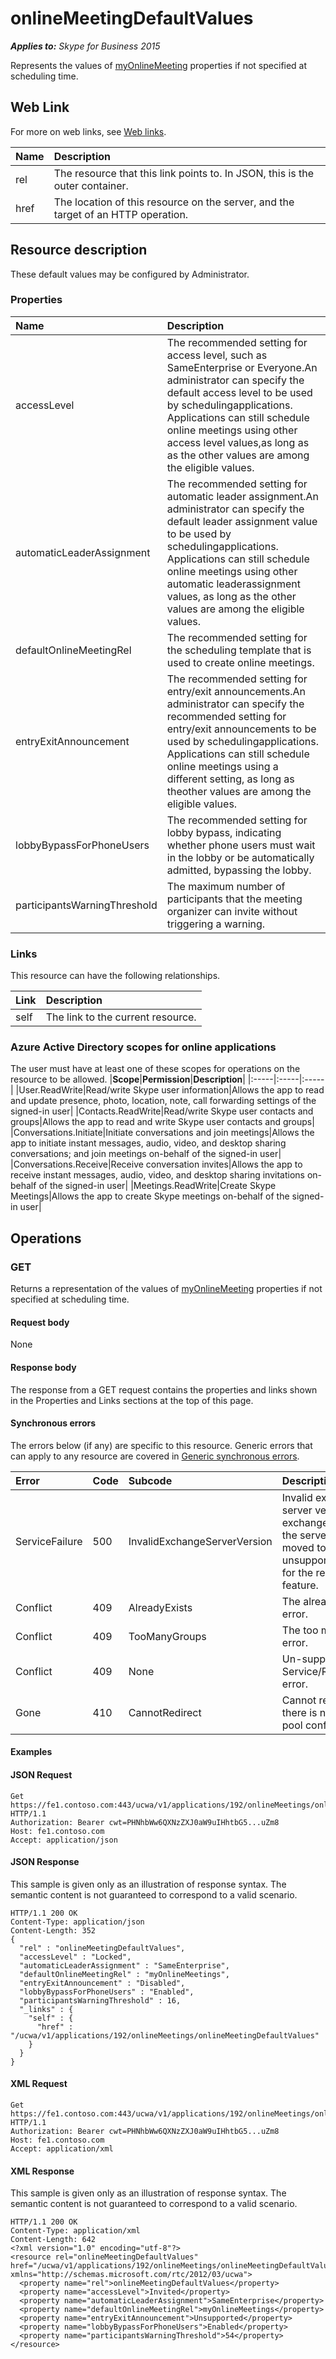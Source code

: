 # onlineMeetingDefaultValues

 _**Applies to:** Skype for Business 2015_


Represents the values of [myOnlineMeeting](myOnlineMeeting_ref.md) properties if not specified at scheduling time.
            

## Web Link
<a name = "sectionSection0"> </a>

For more on web links, see [Web links](WebLinks.md).


|**Name**|**Description**|
|:-----|:-----|
|rel|The resource that this link points to. In JSON, this is the outer container.|
|href|The location of this resource on the server, and the target of an HTTP operation.|

## Resource description
<a name = "sectionSection1"> </a>

These default values may be configured by Administrator.

### Properties



|**Name**|**Description**|
|:-----|:-----|
|accessLevel|The recommended setting for access level, such as SameEnterprise or Everyone.An administrator can specify the default access level to be used by schedulingapplications. Applications can still schedule online meetings using other access level values,as long as as the other values are among the eligible values.|
|automaticLeaderAssignment|The recommended setting for automatic leader assignment.An administrator can specify the default leader assignment value to be used by schedulingapplications. Applications can still schedule online meetings using other automatic leaderassignment values, as long as the other values are among the eligible values.|
|defaultOnlineMeetingRel|The recommended setting for the scheduling template that is used to create online meetings.|
|entryExitAnnouncement|The recommended setting for entry/exit announcements.An administrator can specify the recommended setting for entry/exit announcements to be used by schedulingapplications. Applications can still schedule online meetings using a different setting, as long as theother values are among the eligible values.|
|lobbyBypassForPhoneUsers|The recommended setting for lobby bypass, indicating whether phone users must wait in the lobby or be automatically admitted, bypassing the lobby.|
|participantsWarningThreshold|The maximum number of participants that the meeting organizer can invite without triggering a warning.|

### Links



This resource can have the following relationships.

|**Link**|**Description**|
|:-----|:-----|
|self|The link to the current resource.|

### Azure Active Directory scopes for online applications



The user must have at least one of these scopes for operations on the resource to be allowed.
|**Scope**|**Permission**|**Description**|
|:-----|:-----|:-----|
|User.ReadWrite|Read/write Skype user information|Allows the app to read and update presence, photo, location, note, call forwarding settings of the signed-in user|
|Contacts.ReadWrite|Read/write Skype user contacts and groups|Allows the app to read and write Skype user contacts and groups|
|Conversations.Initiate|Initiate conversations and join meetings|Allows the app to initiate instant messages, audio, video, and desktop sharing conversations; and join meetings on-behalf of the signed-in user|
|Conversations.Receive|Receive conversation invites|Allows the app to receive instant messages, audio, video, and desktop sharing invitations on-behalf of the signed-in user|
|Meetings.ReadWrite|Create Skype Meetings|Allows the app to create Skype meetings on-behalf of the signed-in user|

## Operations



<a name="sectionSection2"></a>

### GET




Returns a representation of the values of [myOnlineMeeting](myOnlineMeeting_ref.md) properties if not specified at scheduling time.

#### Request body



None


#### Response body



The response from a GET request contains the properties and links shown in the Properties and Links sections at the top of this page.

#### Synchronous errors



The errors below (if any) are specific to this resource. Generic errors that can apply to any resource are covered in [Generic synchronous errors](GenericSynchronousErrors.md).

|**Error**|**Code**|**Subcode**|**Description**|
|:-----|:-----|:-----|:-----|
|ServiceFailure|500|InvalidExchangeServerVersion|Invalid exchange server version.The exchange mailbox of the server might have moved to an unsupported version for the required feature.|
|Conflict|409|AlreadyExists|The already exists error.|
|Conflict|409|TooManyGroups|The too many groups error.|
|Conflict|409|None|Un-supported Service/Resource/API error.|
|Gone|410|CannotRedirect|Cannot redirect since there is no back up pool configured.|

#### Examples




#### JSON Request




```
Get https://fe1.contoso.com:443/ucwa/v1/applications/192/onlineMeetings/onlineMeetingDefaultValues HTTP/1.1
Authorization: Bearer cwt=PHNhbWw6QXNzZXJ0aW9uIHhtbG5...uZm8
Host: fe1.contoso.com
Accept: application/json

```


#### JSON Response



This sample is given only as an illustration of response syntax. The semantic content is not guaranteed to correspond to a valid scenario.
```
HTTP/1.1 200 OK
Content-Type: application/json
Content-Length: 352
{
  "rel" : "onlineMeetingDefaultValues",
  "accessLevel" : "Locked",
  "automaticLeaderAssignment" : "SameEnterprise",
  "defaultOnlineMeetingRel" : "myOnlineMeetings",
  "entryExitAnnouncement" : "Disabled",
  "lobbyBypassForPhoneUsers" : "Enabled",
  "participantsWarningThreshold" : 16,
  "_links" : {
    "self" : {
      "href" : "/ucwa/v1/applications/192/onlineMeetings/onlineMeetingDefaultValues"
    }
  }
}
```


#### XML Request




```
Get https://fe1.contoso.com:443/ucwa/v1/applications/192/onlineMeetings/onlineMeetingDefaultValues HTTP/1.1
Authorization: Bearer cwt=PHNhbWw6QXNzZXJ0aW9uIHhtbG5...uZm8
Host: fe1.contoso.com
Accept: application/xml

```


#### XML Response



This sample is given only as an illustration of response syntax. The semantic content is not guaranteed to correspond to a valid scenario.
```
HTTP/1.1 200 OK
Content-Type: application/xml
Content-Length: 642
<?xml version="1.0" encoding="utf-8"?>
<resource rel="onlineMeetingDefaultValues" href="/ucwa/v1/applications/192/onlineMeetings/onlineMeetingDefaultValues" xmlns="http://schemas.microsoft.com/rtc/2012/03/ucwa">
  <property name="rel">onlineMeetingDefaultValues</property>
  <property name="accessLevel">Invited</property>
  <property name="automaticLeaderAssignment">SameEnterprise</property>
  <property name="defaultOnlineMeetingRel">myOnlineMeetings</property>
  <property name="entryExitAnnouncement">Unsupported</property>
  <property name="lobbyBypassForPhoneUsers">Enabled</property>
  <property name="participantsWarningThreshold">54</property>
</resource>
```



